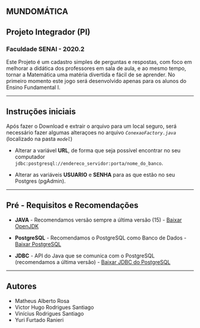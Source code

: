 ## MUNDOMÁTICA
## Projeto Integrador (PI)
### Faculdade SENAI - 2020.2
Este Projeto é um cadastro simples de perguntas e respostas, com foco em melhorar a didática dos professores em sala de aula, e ao mesmo tempo, tornar a Matemática uma matéria divertida e fácil de se aprender. No primeiro momento este jogo será desenvolvido apenas para os alunos do Ensino Fundamental I.

------------------------------------
## Instruções iniciais

Após fazer o Download e extrair o arquivo para um local seguro, será necessário fazer algumas alteraçoes no arquivo *`ConexaoFactory.java`* (localizado na pasta *`model`*)

* Alterar a variável **URL**, de forma que seja possível encontrar no seu computador `jdbc:postgresql://endereco_servidor:porta/nome_do_banco`.

* Alterar as variáveis **USUARIO** e **SENHA** para as que estão no seu Postgres (pgAdmin).

------------------------------------

## Pré - Requisitos e Recomendações

- **JAVA** - Recomendamos versão sempre a última versão (15) - [Baixar OpenJDK](http://jdk.java.net/archive/)

- **PostgreSQL** - Recomendamos o PostgreSQL como Banco de Dados - [Baixar PostgreSQL](https://www.postgresql.org/download/)

- **JDBC** - API do Java que se comunica com o PostgreSQL (recomendamos a última versão) - [Baixar JDBC do PostgreSQL](https://jdbc.postgresql.org/download.html)

------------------------------------

## Autores

- Matheus Alberto Rosa
- Victor Hugo Rodrigues Santiago
- Vinícius Rodrigues Santiago
- Yuri Furtado Ranieri

